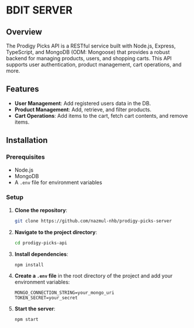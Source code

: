 # BDIT SERVER

## Overview

The Prodigy Picks API is a RESTful service built with Node.js, Express, TypeScript, and MongoDB (ODM: Mongoose) that provides a robust backend for managing products, users, and shopping carts. This API supports user authentication, product management, cart operations, and more.

## Features

- **User Management**: Add registered users data in the DB.
- **Product Management**: Add, retrieve, and filter products.
- **Cart Operations**: Add items to the cart, fetch cart contents, and remove items.

## Installation

### Prerequisites

- Node.js
- MongoDB
- A `.env` file for environment variables

### Setup

1. **Clone the repository**:

    ```bash
    git clone https://github.com/nazmul-nhb/prodigy-picks-server
    ```

2. **Navigate to the project directory**:

    ```bash
    cd prodigy-picks-api
    ```

3. **Install dependencies**:

    ```bash
    npm install
    ```

4. **Create a `.env` file** in the root directory of the project and add your environment variables:

    ```env
    MONGO_CONNECTION_STRING=your_mongo_uri
    TOKEN_SECRET=your_secret
    ```

5. **Start the server**:

    ```bash
    npm start
    ```